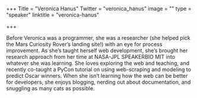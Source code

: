 +++
Title = "Veronica Hanus"
Twitter = "veronica_hanus"
image = ""
type = "speaker"
linktitle = "veronica-hanus"

+++

Before Veronica was a programmer, she was a researcher (she helped pick the Mars Curiosity Rover’s landing site!) with an eye for process improvement. As she’s taught herself web development, she’s brought her research approach from her time at NASA-JPL SPEAKERBIO MIT into whatever she was learning. She loves exploring the web and teaching, and recently co-taught a PyCon tutorial on using web-scraping and modeling to predict Oscar winners. When she isn’t learning how the web can be better for developers, she enjoys blogging, nerding out about documentation, and snuggling as many cats as possible.
